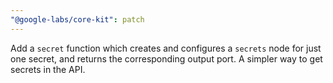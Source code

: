 ```yaml
---
"@google-labs/core-kit": patch
---
```


Add a `secret` function which creates and configures a `secrets` node for just
one secret, and returns the corresponding output port. A simpler way to get
secrets in the API.
